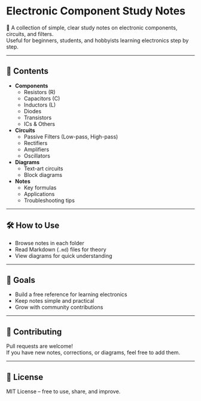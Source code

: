 # Electronic Component Study Notes

📘 A collection of simple, clear study notes on electronic components, circuits, and filters.  
Useful for beginners, students, and hobbyists learning electronics step by step.

---

## 📂 Contents
- **Components**
  - Resistors (R)
  - Capacitors (C)
  - Inductors (L)
  - Diodes
  - Transistors
  - ICs & Others
- **Circuits**
  - Passive Filters (Low-pass, High-pass)
  - Rectifiers
  - Amplifiers
  - Oscillators
- **Diagrams**
  - Text-art circuits
  - Block diagrams
- **Notes**
  - Key formulas
  - Applications
  - Troubleshooting tips

---

## 🛠 How to Use
- Browse notes in each folder  
- Read Markdown (`.md`) files for theory  
- View diagrams for quick understanding  

---

## 🚀 Goals
- Build a free reference for learning electronics  
- Keep notes simple and practical  
- Grow with community contributions  

---

## 🤝 Contributing
Pull requests are welcome!  
If you have new notes, corrections, or diagrams, feel free to add them.  

---

## 📜 License
MIT License – free to use, share, and improve.  



